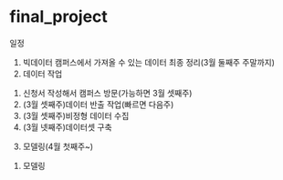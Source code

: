 # final_project

일정
1. 빅데이터 캠퍼스에서 가져올 수 있는 데이터 최종 정리(3월 둘째주 주말까지)
2. 데이터 작업
 1) 신청서 작성해서 캠퍼스 방문(가능하면 3월 셋째주)
 2) (3월 셋째주)데이터 반출 작업(빠르면 다음주)
 3) (3월 셋째주)비정형 데이터 수집
 4) (3월 넷째주)데이터셋 구축
3. 모델링(4월 첫째주~)
 1) 모델링
